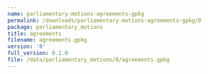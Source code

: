 ```yaml
---
name: parliamentary-motions-agreements-gpkg
permalink: /downloads/parliamentary-motions-agreements-gpkg/0
package: parliamentary_motions
title: agreements
filename: agreements.gpkg
version: '0'
full_version: 0.1.0
file: /data/parliamentary_motions/0/agreements.gpkg
---
```

